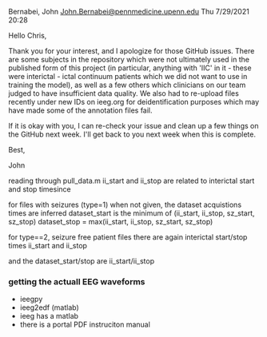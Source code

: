 Bernabei, John <John.Bernabei@pennmedicine.upenn.edu>
Thu 7/29/2021 20:28


Hello Chris,

Thank you for your interest, and I apologize for those GitHub issues. There are
some subjects in the repository which were not ultimately used in the published
form of this project (in particular, anything with 'IIC' in it - these were
interictal - ictal continuum patients which we did not want to use in training
the model), as well as a few others which clinicians on our team judged to have
insufficient data quality. We also had to re-upload files recently under new IDs
on ieeg.org for deidentification purposes which may have made some of the
annotation files fail.

If it is okay with you, I can re-check your issue and clean up a few things on
the GitHub next week. I'll get back to you next week when this is complete.

Best,

John 


reading through pull_data.m
ii_start and ii_stop are related to interictal start and stop timesince

for files with seizures (type=1)
when not given, the dataset acquistions times are inferred
dataset_start is the minimum of (ii_start, ii_stop, sz_start, sz_stop)
dataset_stop = max(ii_start, ii_stop, sz_start, sz_stop)

for type==2, seizure free patient files
there are again interictal start/stop times ii_start and ii_stop

and the dataset_start/stop are ii_start/ii_stop 

### getting the actuall EEG waveforms
- ieegpy
- ieeg2edf (matlab)
- ieeg has a matlab 
- there is a portal PDF instruciton manual
